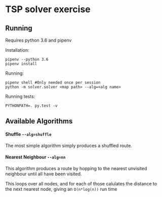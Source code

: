
TSP solver exercise
====

Running
---

Requires python 3.6 and pipenv


Installation:

```
pipenv --python 3.6
pipenv install
```

Running:

```
pipenv shell #Only needed once per session
python -m solver.solver <map path> --alg=<alg name>
```

Running tests:
```
PYTHONPATH=. py.test -v
```

Available Algorithms
---

#### Shuffle `--alg=shuffle`
The most simple algorithm simply produces a shuffled route.

#### Nearest Neighbour `--alg=nn`
This algorithm produces a route by hopping to the nearest unvisited neighbour until
all have been visited.

This loops over all nodes, and for each of those calulates the distance to the
next nearest node, giving an `O(n*log(n))` run time